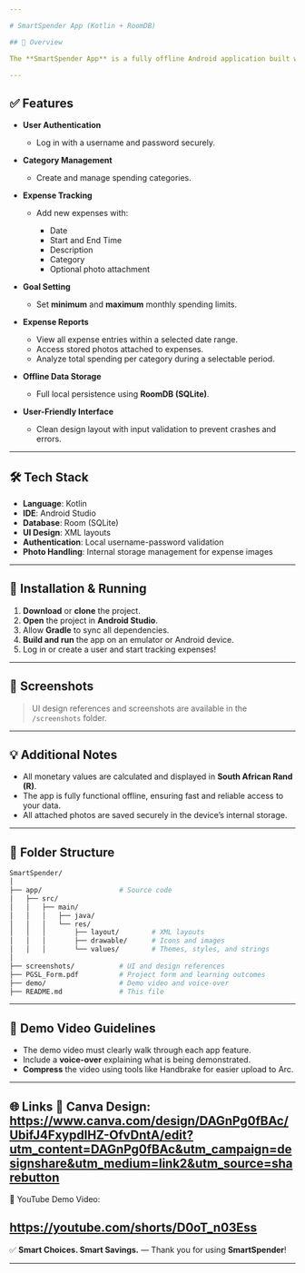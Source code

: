 ```yaml
---

# SmartSpender App (Kotlin + RoomDB)

## 📱 Overview

The **SmartSpender App** is a fully offline Android application built with Kotlin and RoomDB, helping users track expenses, manage categories, and set monthly financial goals. Users can log in, add expenses with optional photos, and monitor their spending over custom periods. All amounts are displayed in South African Rand (R).

---
```


## ✅ Features

* **User Authentication**

  * Log in with a username and password securely.

* **Category Management**

  * Create and manage spending categories.

* **Expense Tracking**

  * Add new expenses with:

    * Date
    * Start and End Time
    * Description
    * Category
    * Optional photo attachment

* **Goal Setting**

  * Set **minimum** and **maximum** monthly spending limits.

* **Expense Reports**

  * View all expense entries within a selected date range.
  * Access stored photos attached to expenses.
  * Analyze total spending per category during a selectable period.

* **Offline Data Storage**

  * Full local persistence using **RoomDB (SQLite)**.

* **User-Friendly Interface**

  * Clean design layout with input validation to prevent crashes and errors.

---

## 🛠 Tech Stack

* **Language**: Kotlin
* **IDE**: Android Studio
* **Database**: Room (SQLite)
* **UI Design**: XML layouts
* **Authentication**: Local username-password validation
* **Photo Handling**: Internal storage management for expense images

---

## 🔧 Installation & Running

1. **Download** or **clone** the project.
2. **Open** the project in **Android Studio**.
3. Allow **Gradle** to sync all dependencies.
4. **Build and run** the app on an emulator or Android device.
5. Log in or create a user and start tracking expenses!

---

## 📸 Screenshots

> UI design references and screenshots are available in the `/screenshots` folder.

---

## 💡 Additional Notes

* All monetary values are calculated and displayed in **South African Rand (R)**.
* The app is fully functional offline, ensuring fast and reliable access to your data.
* All attached photos are saved securely in the device’s internal storage.

---

## 📂 Folder Structure

```bash
SmartSpender/
│
├── app/                   # Source code
│   ├── src/
│   │   ├── main/
│   │   │   ├── java/
│   │   │   └── res/
│   │   │       ├── layout/        # XML layouts
│   │   │       ├── drawable/      # Icons and images
│   │   │       └── values/        # Themes, styles, and strings
│
├── screenshots/           # UI and design references
├── PGSL_Form.pdf          # Project form and learning outcomes
├── demo/                  # Demo video and voice-over
├── README.md              # This file
```

---

## 🎥 Demo Video Guidelines

* The demo video must clearly walk through each app feature.
* Include a **voice-over** explaining what is being demonstrated.
* **Compress** the video using tools like Handbrake for easier upload to Arc.

---
🌐 Links
📄 Canva Design:
https://www.canva.com/design/DAGnPg0fBAc/UbifJ4FxypdlHZ-OfvDntA/edit?utm_content=DAGnPg0fBAc&utm_campaign=designshare&utm_medium=link2&utm_source=sharebutton 
---
🎥 YouTube Demo Video:

https://youtube.com/shorts/D0oT_n03Ess 
---
✅ **Smart Choices. Smart Savings.** — Thank you for using **SmartSpender**!

---
